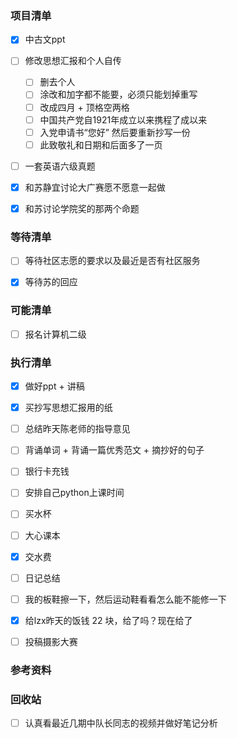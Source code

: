 ### 项目清单

- [x] 中古文ppt

- [ ] 修改思想汇报和个人自传
  - [ ] 删去个人
  - [ ] 涂改和加字都不能要，必须只能划掉重写
  - [ ] 改成四月 + 顶格空两格
  - [ ] 中国共产党自1921年成立以来携程了成以来
  - [ ] 入党申请书“您好” 然后要重新抄写一份
  - [ ] 此致敬礼和日期和后面多了一页
  
- [ ] 一套英语六级真题

- [x] 和苏静宜讨论大广赛愿不愿意一起做

- [x] 和苏讨论学院奖的那两个命题

  


### 等待清单

- [ ] 等待社区志愿的要求以及最近是否有社区服务

- [x] 等待苏的回应

  

### 可能清单

- [ ] 报名计算机二级

  

### 执行清单

- [x] 做好ppt + 讲稿

- [x] 买抄写思想汇报用的纸

- [ ] 总结昨天陈老师的指导意见

- [ ] 背诵单词 + 背诵一篇优秀范文 + 摘抄好的句子

- [ ] 银行卡充钱

- [ ] 安排自己python上课时间

- [ ] 买水杯

- [ ] 大心课本

- [x] 交水费

- [ ] 日记总结

- [ ] 我的板鞋擦一下，然后运动鞋看看怎么能不能修一下

- [x] 给lzx昨天的饭钱 22 块，给了吗？现在给了

- [ ] 投稿摄影大赛

  

### 参考资料

### 回收站

- [ ] 认真看最近几期中队长同志的视频并做好笔记分析
